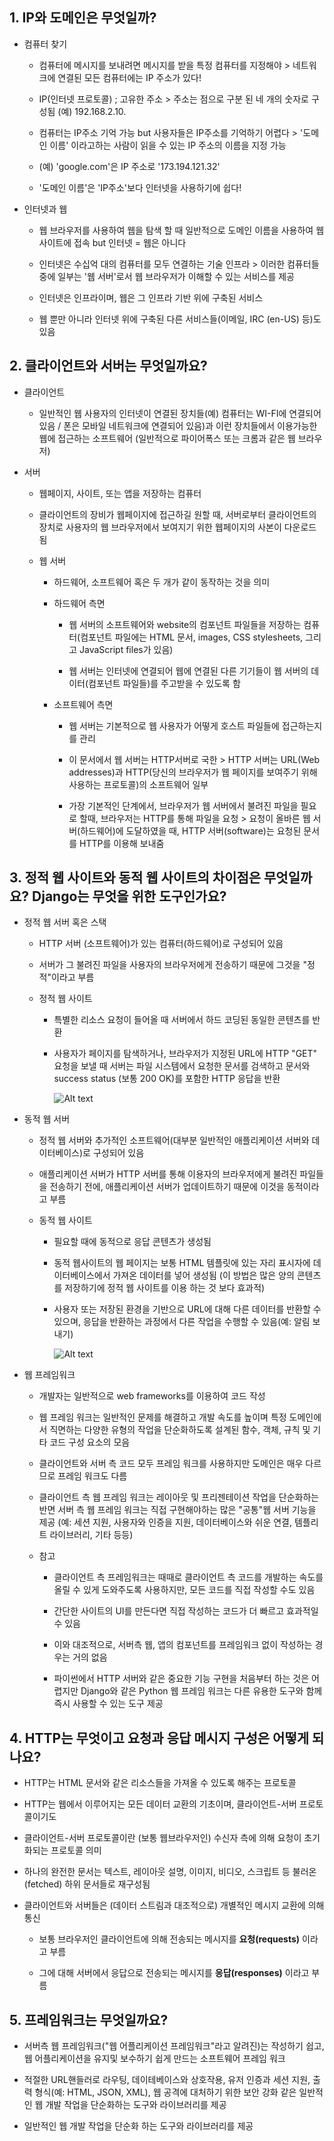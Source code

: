 ## 1. IP와 도메인은 무엇일까?

- 컴퓨터 찾기

  - 컴퓨터에 메시지를 보내려면 메시지를 받을 특정 컴퓨터를 지정해야 > 네트워크에 연결된 모든 컴퓨터에는 IP 주소가 있다!
  
  - IP(인터넷 프로토콜) ; 고유한 주소 > 주소는 점으로 구분 된 네 개의 숫자로 구성됨 (예) 192.168.2.10.

  - 컴퓨터는 IP주소 기억 가능 but 사용자들은 IP주소를 기억하기 어렵다 > '도메인 이름' 이라고하는 사람이 읽을 수 있는 IP 주소의 이름을 지정 가능
  
  - (예) 'google.com'은 IP 주소로 '173.194.121.32'
  
  - '도메인 이름'은 'IP주소'보다 인터넷을 사용하기에 쉽다!

- 인터넷과 웹

  - 웹 브라우저를 사용하여 웹을 탐색 할 때 일반적으로 도메인 이름을 사용하여 웹 사이트에 접속 but 인터넷 = 웹은 아니다
  
  - 인터넷은 수십억 대의 컴퓨터를 모두 연결하는 기술 인프라 > 이러한 컴퓨터들 중에 일부는 '웹 서버'로서 웹 브라우저가 이해할 수 있는 서비스를 제공
  
  - 인터넷은 인프라이며, 웹은 그 인프라 기반 위에 구축된 서비스
  
  - 웹 뿐만 아니라 인터넷 위에 구축된 다른 서비스들(이메일, IRC (en-US) 등)도 있음

## 2. 클라이언트와 서버는 무엇일까요?

- 클라이언트

  - 일반적인 웹 사용자의 인터넷이 연결된 장치들(예) 컴퓨터는 WI-FI에 연결되어 있음 / 폰은 모바일 네트워크에 연결되어 있음)과 이런 장치들에서 이용가능한 웹에 접근하는 소프트웨어 (일반적으로 파이어폭스 또는 크롬과 같은 웹 브라우저) 

- 서버

  - 웹페이지, 사이트, 또는 앱을 저장하는 컴퓨터
  
  - 클라이언트의 장비가 웹페이지에 접근하길 원할 때, 서버로부터 클라이언트의 장치로 사용자의 웹 브라우저에서 보여지기 위한 웹페이지의 사본이 다운로드 됨

  - 웹 서버

    - 하드웨어, 소프트웨어 혹은 두 개가 같이 동작하는 것을 의미
    
    - 하드웨어 측면
    
      - 웹 서버의 소프트웨어와 website의 컴포넌트 파일들을 저장하는 컴퓨터(컴포넌트 파일에는 HTML 문서, images, CSS stylesheets, 그리고 JavaScript files가 있음)
      
      - 웹 서버는 인터넷에 연결되어 웹에 연결된 다른 기기들이 웹 서버의 데이터(컴포넌트 파일들)를 주고받을 수 있도록 함

    - 소프트웨어 측면
    
      - 웹 서버는 기본적으로 웹 사용자가 어떻게 호스트 파일들에 접근하는지를 관리
      
      - 이 문서에서 웹 서버는 HTTP서버로 국한 > HTTP 서버는 URL(Web addresses)과 HTTP(당신의 브라우저가 웹 페이지를 보여주기 위해 사용하는 프로토콜)의 소프트웨어 일부
      
      - 가장 기본적인 단계에서, 브라우저가 웹 서버에서 불려진 파일을 필요로 할때, 브라우저는 HTTP를 통해 파일을 요청 > 요청이 올바른 웹 서버(하드웨어)에 도달하였을 때, HTTP 서버(software)는 요청된 문서를 HTTP를 이용해 보내줌

## 3. 정적 웹 사이트와 동적 웹 사이트의 차이점은 무엇일까요? Django는 무엇을 위한 도구인가요?

- 정적 웹 서버 혹은 스택

  - HTTP 서버 (소프트웨어)가 있는 컴퓨터(하드웨어)로 구성되어 있음
  
  - 서버가 그 불려진 파일을 사용자의 브라우저에게 전송하기 때문에 그것을 "정적"이라고 부름

  - 정적 웹 사이트

    - 특별한 리소스 요청이 들어올 때 서버에서 하드 코딩된 동일한 콘텐츠를 반환

    - 사용자가 페이지를 탐색하거나, 브라우저가 지정된 URL에 HTTP "GET" 요청을 보낼 때 서버는 파일 시스템에서 요청한 문서를 검색하고 문서와 success status (보통 200 OK)를 포함한 HTTP 응답을 반환

      ![Alt text](https://developer.mozilla.org/en-US/docs/Learn/Server-side/First_steps/Introduction/basic_static_app_server.png)

- 동적 웹 서버

  - 정적 웹 서버와 추가적인 소프트웨어(대부분 일반적인 애플리케이션 서버와 데이터베이스)로 구성되어 있음
  
  - 애플리케이션 서버가 HTTP 서버를 통해 이용자의 브라우저에게 불려진 파일들을 전송하기 전에, 애플리케이션 서버가 업데이트하기 때문에 이것을 동적이라고 부름

  - 동적 웹 사이트

    - 필요할 때에 동적으로 응답 콘텐츠가 생성됨
    
    - 동적 웹사이트의 웹 페이지는 보통 HTML 템플릿에 있는 자리 표시자에 데이터베이스에서 가져온 데이터를 넣어 생성됨 (이 방법은 많은 양의 콘텐츠를 저장하기에 정적 웹 사이트를 이용 하는 것 보다 효과적)
    
    - 사용자 또는 저장된 환경을 기반으로 URL에 대해 다른 데이터를 반환할 수 있으며, 응답을 반환하는 과정에서 다른 작업을 수행할 수 있음(예: 알림 보내기)

      ![Alt text](https://developer.mozilla.org/en-US/docs/Learn/Server-side/First_steps/Introduction/web_application_with_html_and_steps.png)

- 웹 프레임워크

  - 개발자는 일반적으로 web frameworks를 이용하여 코드 작성
  
  - 웹 프레임 워크는 일반적인 문제를 해결하고 개발 속도를 높이며 특정 도메인에서 직면하는 다양한 유형의 작업을 단순화하도록 설계된 함수, 객체, 규칙 및 기타 코드 구성 요소의 모음
  
  - 클라이언트와 서버 측 코드 모두 프레임 워크를 사용하지만 도메인은 매우 다르므로 프레임 워크도 다름
  
  - 클라이언트 측 웹 프레임 워크는 레이아웃 및 프리젠테이션 작업을 단순화하는 반면 서버 측 웹 프레임 워크는 직접 구현해야하는 많은 "공통"웹 서버 기능을 제공 (예: 세션 지원, 사용자와 인증을 지원, 데이터베이스와 쉬운 연결, 템플리트 라이브러리, 기타 등등)

  - 참고
  
    - 클라이언트 측 프레임워크는 때때로 클라이언트 측 코드를 개발하는 속도를 올릴 수 있게 도와주도록 사용하지만, 모든 코드를 직접 작성할 수도 있음
  
    - 간단한 사이트의 UI를 만든다면 직접 작성하는 코드가 더 빠르고 효과적일 수 있음
    
    - 이와 대조적으로, 서버측 웹, 앱의 컴포넌트를 프레임워크 없이 작성하는 경우는 거의 없음
    
    - 파이썬에서 HTTP 서버와 같은 중요한 기능 구현을 처음부터 하는 것은 어렵지만 Django와 같은 Python 웹 프레임 워크는 다른 유용한 도구와 함께 즉시 사용할 수 있는 도구 제공

## 4. HTTP는 무엇이고 요청과 응답 메시지 구성은 어떻게 되나요?

- HTTP는 HTML 문서와 같은 리소스들을 가져올 수 있도록 해주는 프로토콜

- HTTP는 웹에서 이루어지는 모든 데이터 교환의 기초이며, 클라이언트-서버 프로토콜이기도

- 클라이언트-서버 프로토콜이란 (보통 웹브라우저인) 수신자 측에 의해 요청이 초기화되는 프로토콜 의미

- 하나의 완전한 문서는 텍스트, 레이아웃 설명, 이미지, 비디오, 스크립트 등 불러온(fetched) 하위 문서들로 재구성됨

- 클라이언트와 서버들은 (데이터 스트림과 대조적으로) 개별적인 메시지 교환에 의해 통신

  - 보통 브라우저인 클라이언트에 의해 전송되는 메시지를 **요청(requests)** 이라고 부름
  
  - 그에 대해 서버에서 응답으로 전송되는 메시지를 **응답(responses)** 이라고 부름

## 5. 프레임워크는 무엇일까요?

- 서버측 웹 프레임워크("웹 어플리케이션 프레임워크"라고 알려진)는 작성하기 쉽고, 웹 어플리케이션을 유지및 보수하기 쉽게 만드는 소프트웨어 프레임 워크

- 적절한 URL핸들러로 라우팅, 데이테베이스와 상호작용, 유저 인증과 세션 지원, 출력 형식(예: HTML, JSON, XML), 웹 공격에 대처하기 위한 보안 강화 같은 일반적인 웹 개발 작업을 단순화하는 도구와 라이브러리를 제공

- 일반적인 웹 개발 작업을 단순화 하는 도구와 라이브러리를 제공